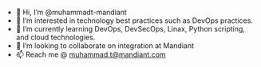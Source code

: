 - 👋 Hi, I’m @muhammadt-mandiant
- 👀 I’m interested in technology best practices such as DevOps practices.
- 🌱 I’m currently learning DevOps, DevSecOps, Linax, Python scripting, and cloud technologies.
- 💞️ I’m looking to collaborate on integration at Mandiant
- 📫 Reach me @ muhammad.t@mandiant.com

<!---
muhammadt-mandiant/muhammadt-mandiant is a ✨ special ✨ repository because its `README.md` (this file) appears on your GitHub profile.
You can click the Preview link to take a look at your changes.
--->
